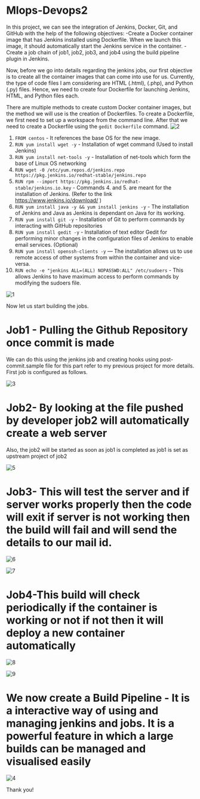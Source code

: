 # Mlops-Devops2
In this project, we can see the integration of Jenkins, Docker, Git, and GitHub with the help of the following objectives:
 -Create a Docker container image that has Jenkins installed using Dockerfile. When we launch this image, it should automatically start the Jenkins service in the container.
 -Create a job chain of job1, job2, job3, and job4 using the build pipeline plugin in Jenkins.

Now, before we go into details regarding the jenkins jobs, our first objective is to create all the container images that can come into use for us. Currently, the type of code files I am considering are HTML (.html), (.php), and Python (.py) files. Hence, we need to create four Dockerfile for launching Jenkins, HTML, and Python files each.

There are multiple methods to create custom Docker container images, but the method we will use is the creation of Dockerfiles. To create a Dockerfile, we first need to set up a workspace from the command line. After that we need to create a Dockerfile using the `gedit Dockerfile` command.
![2](https://user-images.githubusercontent.com/64484790/88488529-59225180-cfab-11ea-9561-30ee76204a5b.jpg)

1. `FROM centos` - It references the base OS for the new image.
2. `RUN yum install wget -y` - Installation of wget command (Used to install Jenkins)
3. `RUN yum install net-tools -y` - Installation of net-tools which form the base of Linux OS networking
4. `RUN wget -0 /etc/yum.repos.d/jenkins.repo https://pkg.jenkins.io/redhat-stable/jenkins.repo`
5. `RUN rpm --import https://pkg.jenkins.io/redhat-stable/jenkins.io.key` - Commands 4. and 5. are meant for the installation of Jenkins. (Refer to the link https://www.jenkins.io/download/ )
6. `RUN yum install java -y && yum install jenkins -y` - The installation of Jenkins and Java as Jenkins is dependant on Java for its working.
7. `RUN yum install git -y` - Installation of Git to perform commands by interacting with GitHub repositories
8. `RUN yum install gedit -y` - Installation of text editor Gedit for performing minor changes in the configuration files of Jenkins to enable email services. (Optional)
9. `RUN yum install openssh-clients -y` — The installation allows us to use remote access of other systems from within the container and vice-versa.
10. `RUN echo -e "jenkins ALL=(ALL) NOPASSWD:ALL" /etc/sudoers` - This allows Jenkins to have maximum access to perform commands by modifying the sudoers file.

![1](https://user-images.githubusercontent.com/64484790/88488787-2b3e0c80-cfad-11ea-82a7-748b24a06191.jpg)

Now let us start building the jobs.

# Job1 - Pulling the Github Repository once commit is made
We can do this using the jenkins job and creating hooks using post-commit.sample file for this part refer to my previous project for more details. First job is configured as follows.

![3](https://user-images.githubusercontent.com/64484790/88488832-a30c3700-cfad-11ea-9fbc-d25cad2834b4.jpg)

# Job2- By looking at the file pushed by developer job2 will automatically create a web server

Also, the job2 will be started as soon as job1 is completed as job1 is set as upstream project of job2

![5](https://user-images.githubusercontent.com/64484790/88488867-05fdce00-cfae-11ea-893f-45f629ccd050.jpg)

# Job3- This will test the server and if server works properly then the code will exit if server is not working then the build will fail and will send the details to our mail id.

![6](https://user-images.githubusercontent.com/64484790/88488884-37769980-cfae-11ea-9870-3a722fd76f6d.jpg)

![7](https://user-images.githubusercontent.com/64484790/88488904-537a3b00-cfae-11ea-9b1d-ae4a7bfe5d50.jpg)

# Job4-This build will check periodically if the container is working or not if not then it will deploy a new container automatically

![8](https://user-images.githubusercontent.com/64484790/88488932-7e648f00-cfae-11ea-912a-679fa3d6b4ca.jpg)

![9](https://user-images.githubusercontent.com/64484790/88488939-8c1a1480-cfae-11ea-832b-7a10ed47f0c1.jpg)

# We now create a Build Pipeline - It is a interactive way of using and managing jenkins and jobs. It is a powerful feature in which a large builds can be managed and visualised easily

![4](https://user-images.githubusercontent.com/64484790/88488945-96d4a980-cfae-11ea-9bb8-e89112eccc81.jpg)

Thank you!
